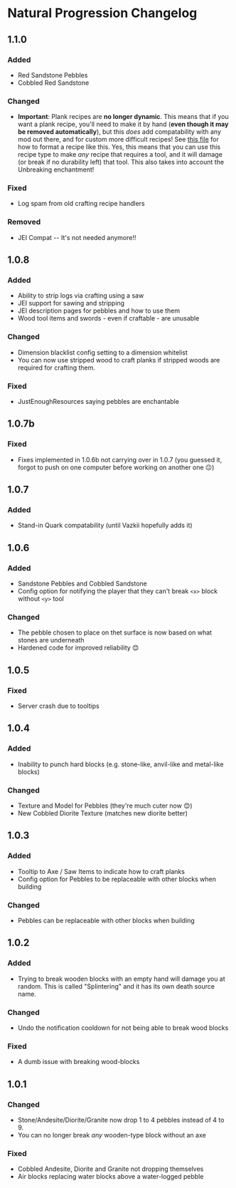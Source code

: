 # Natural Progression Changelog

## 1.1.0

### Added

- Red Sandstone Pebbles
- Cobbled Red Sandstone

### Changed

- **Important**: Plank recipes are **no longer dynamic**. This means that if you want a plank recipe, you'll need to make it by hand (**even though it may be removed automatically**), but this *does* add compatability with any mod out there, and for custom more difficult recipes! See [this file]() for how to format a recipe like this. Yes, this means that you can use this recipe type to make *any* recipe that requires a tool, and it will damage (or break if no durability left) that tool. This also takes into account the Unbreaking enchantment!

### Fixed

- Log spam from old crafting recipe handlers

### Removed

- JEI Compat -- It's not needed anymore!!

## 1.0.8

### Added

- Ability to strip logs via crafting using a saw
- JEI support for sawing and stripping
- JEI description pages for pebbles and how to use them
- Wood tool items and swords - even if craftable - are unusable

### Changed

- Dimension blacklist config setting to a dimension whitelist
- You can now use stripped wood to craft planks if stripped woods are required for crafting them.

### Fixed

- JustEnoughResources saying pebbles are enchantable

## 1.0.7b

### Fixed

- Fixes implemented in 1.0.6b not carrying over in 1.0.7 (you guessed it, forgot to push on one computer before working on another one 😐)

## 1.0.7

### Added

- Stand-in Quark compatability (until Vazkii hopefully adds it)

## 1.0.6

### Added

- Sandstone Pebbles and Cobbled Sandstone
- Config option for notifying the player that they can't break `<x>` block without `<y>` tool

### Changed

- The pebble chosen to place on thet surface is now based on what stones are underneath
- Hardened code for improved reliability 😊

## 1.0.5

### Fixed

- Server crash due to tooltips

## 1.0.4

### Added

- Inability to punch hard blocks (e.g. stone-like, anvil-like and metal-like blocks)

### Changed

- Texture and Model for Pebbles (they're much cuter now :blush:)
- New Cobbled Diorite Texture (matches new diorite better)

## 1.0.3

### Added

- Tooltip to Axe / Saw Items to indicate how to craft planks
- Config option for Pebbles to be replaceable with other blocks when building

### Changed

- Pebbles can be replaceable with other blocks when building

## 1.0.2

### Added

- Trying to break wooden blocks with an empty hand will damage you at random. This is called "Splintering" and it has its own death source name.

### Changed

- Undo the notification cooldown for not being able to break wood blocks

### Fixed

- A dumb issue with breaking wood-blocks

## 1.0.1

### Changed

- Stone/Andesite/Diorite/Granite now drop 1 to 4 pebbles instead of 4 to 9.
- You can no longer break _any_ wooden-type block without an axe

### Fixed

- Cobbled Andesite, Diorite and Granite not dropping themselves
- Air blocks replacing water blocks above a water-logged pebble
